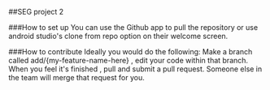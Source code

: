 ##SEG project 2

###How to set up
You can use the Github app to pull the repository or use android studio's clone from repo option on their welcome screen.

###How to contribute
Ideally you would do the following:
Make a branch called add/{my-feature-name-here} , edit your code within that branch.
When you feel it's finished , pull and submit a pull request.
Someone else in the team will merge that request for you.
